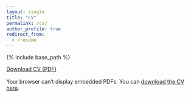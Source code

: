 ```yaml
---
layout: single
title: "CV"
permalink: /cv/
author_profile: true
redirect_from:
  - /resume
---
```


{% include base_path %}

<a href="{{ base_path }}/files/cv.pdf" class="btn btn--primary">Download CV (PDF)</a>

<div style="margin-top: 1rem">
  <object data="{{ base_path }}/files/cv.pdf" type="application/pdf" width="100%" height="900px">
    <p>Your browser can’t display embedded PDFs. You can <a href="{{ base_path }}/files/cv.pdf">download the CV here</a>.</p>
  </object>
  </div>
